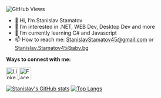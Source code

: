 ![GitHub Views](https://komarev.com/ghpvc/?username=StanchosCodes)
- 👋 Hi, I’m Stanislav Stamatov
- 👀 I’m interested in .NET, WEB Dev, Desktop Dev and more
- 🌱 I’m currently learning C# and Javascript
- 📫 How to reach me: StanislavStamatov45@gmail.com or Stanislav.Stamatov45@abv.bg

<!---
StanchosCodes/StanchosCodes is a ✨ special ✨ repository because its `README.md` (this file) appears on your GitHub profile.
You can click the Preview link to take a look at your changes.
--->

<b>Ways to connect with me:</b>

<picture>
  <a href="https://www.linkedin.com/in/stanislav-stamatov-402647255">
  <img src = "https://www.iconninja.com/files/785/628/39/linkedin-icon.png", width = "32",
  height = "32", alt = "LinkedIn">
  </a>
</picture>

<picture>
  <a href="https://www.facebook.com/Stanislav.Stamatov45">
  <img src = "https://cdn-icons-png.flaticon.com/512/733/733547.png?w=740&t=st=1667138113~exp=1667138713~hmac=12ba4aab969c1216e5c204b56f95640c5794b6e2b58170118b0b92adc1c58ffd", width = "32",
  height = "32", alt = "Facebook">
  </a>
</picture>






[![Stanislav's GitHub stats](https://github-readme-stats.vercel.app/api?username=StanchosCodes)](https://github.com/StanchosCodes/github-readme-stats)
[![Top Langs](https://github-readme-stats.vercel.app/api/top-langs/?username=StanchosCodes&layout=compact)](https://github.com/StanchosCodes/github-readme-stats)
